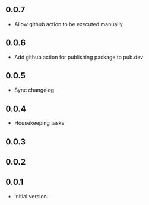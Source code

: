 ## 0.0.7

- Allow github action to be executed manually

## 0.0.6

- Add github action for publishing package to pub.dev

## 0.0.5

- Sync changelog

## 0.0.4

- Housekeeping tasks

## 0.0.3
## 0.0.2

## 0.0.1

- Initial version.
